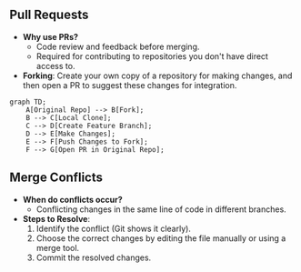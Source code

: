 
## Pull Requests

- **Why use PRs?**
    - Code review and feedback before merging.
    - Required for contributing to repositories you don't have direct access to.
- **Forking**: Create your own copy of a repository for making changes, and then open a PR to suggest these changes for integration.

```mermaid
graph TD;
    A[Original Repo] --> B[Fork];
    B --> C[Local Clone];
    C --> D[Create Feature Branch];
    D --> E[Make Changes];
    E --> F[Push Changes to Fork];
    F --> G[Open PR in Original Repo];

```

## Merge Conflicts

- **When do conflicts occur?**
    - Conflicting changes in the same line of code in different branches.
- **Steps to Resolve**:
    1. Identify the conflict (Git shows it clearly).
    2. Choose the correct changes by editing the file manually or using a merge tool.
    3. Commit the resolved changes.